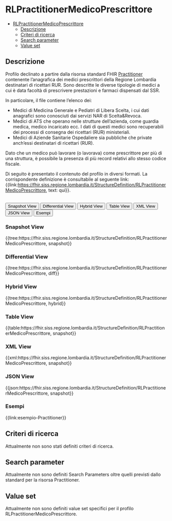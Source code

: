 # RLPractitionerMedicoPrescrittore

- [RLPractitionerMedicoPrescrittore](#rlpractitionermedicoprescrittore)
  - [Descrizione](#descrizione)
  - [Criteri di ricerca](#criteri-di-ricerca)
  - [Search parameter](#search-parameter)
  - [Value set](#value-set)

## Descrizione

Profilo declinato a partire dalla risorsa standard FHIR [Practitioner](http://hl7.org/fhir/R4/practitioner.html) contenente l’anagrafica dei medici prescrittori della Regione Lombardia destinatari di ricettari RUR. Sono descritte le diverse tipologie di medici a cui è data facoltà di prescrivere prestazioni e farmaci dispensati dal SSR. 

In particolare, il file contiene l’elenco dei:
- Medici di Medicina Generale e Pediatri di Libera Scelta, i cui dati anagrafici sono conosciuti dai servizi NAR di Scelta&Revoca.
-	Medici di ATS che operano nelle strutture dell’azienda, come guardia medica, medico incaricato ecc. I dati di questi medici sono recuperabili dei processi di consegna dei ricettari (RUR) ministeriali.
- Medici di Aziende Sanitarie Ospedaliere sia pubbliche che private anch’essi destinatari di ricettari (RUR).

Dato che un medico può lavorare (o lavorava) come prescrittore per più di una struttura, è possibile la presenza di più record relativi allo stesso codice fiscale. 

Di seguito è presentato il contenuto del profilo in diversi formati. La corrispondente definizione è consultabile al seguente link: {{link:https://fhir.siss.regione.lombardia.it/StructureDefinition/RLPractitionerMedicoPrescrittore, text: qui}}.

<br>
<div class="tab">
 <button class="tablinks active" onclick="openTab(event, 'Snapshot View')">Snapshot View</button>
  <button class="tablinks" onclick="openTab(event, 'Differential View')">Differential View</button>
  <button class="tablinks" onclick="openTab(event, 'Hybrid View')">Hybrid View</button>
   <button class="tablinks" onclick="openTab(event, 'Table View')">Table View</button>
   <button class="tablinks" onclick="openTab(event, 'XML View')">XML View</button>
  <button class="tablinks" onclick="openTab(event, 'JSON View')">JSON View</button>
  <button class="tablinks" onclick="openTab(event, 'Esempi')">Esempi</button>
</div>

<div id="Snapshot View" class="tabcontent" style="display:block">
  <h3>Snapshot View</h3>
{{tree:https://fhir.siss.regione.lombardia.it/StructureDefinition/RLPractitionerMedicoPrescrittore, snapshot}}
</div>

<div id="Differential View" class="tabcontent">
  <h3>Differential View</h3>
{{tree:https://fhir.siss.regione.lombardia.it/StructureDefinition/RLPractitionerMedicoPrescrittore, diff}}
</div>

<div id="Hybrid View" class="tabcontent">
  <h3>Hybrid View</h3>
{{tree:https://fhir.siss.regione.lombardia.it/StructureDefinition/RLPractitionerMedicoPrescrittore, hybrid}}
</div>

<div id="Table View" class="tabcontent">
  <h3>Table View</h3>
{{table:https://fhir.siss.regione.lombardia.it/StructureDefinition/RLPractitionerMedicoPrescrittore, snapshot}}
</div>

<div id="XML View" class="tabcontent">
  <h3>XML View</h3>
{{xml:https://fhir.siss.regione.lombardia.it/StructureDefinition/RLPractitionerMedicoPrescrittore, snapshot}}
</div>

<div id="JSON View" class="tabcontent">
  <h3>JSON View</h3>
{{json:https://fhir.siss.regione.lombardia.it/StructureDefinition/RLPractitionerMedicoPrescrittore, snapshot}}
</div>

<div id="Esempi" class="tabcontent">
  <h3>Esempi</h3>
{{link:esempio-Practitioner}}
<br>
</div>

<!-- ===================================================FINE SEZIONE=================================================== -->

## Criteri di ricerca

Attualmente non sono stati definiti criteri di ricerca.

<!-- ===================================================FINE SEZIONE=================================================== -->

## Search parameter

Attualmente non sono definiti Search Parameters oltre quelli previsti dallo standard per la risorsa Practitioner.

<!-- ===================================================FINE SEZIONE=================================================== -->

## Value set

Attualmente non sono definiti value set specifici per il profilo RLPractitionerMedicoPrescrittore.
